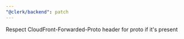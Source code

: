 ```yaml
---
"@clerk/backend": patch
---
```


Respect CloudFront-Forwarded-Proto header for proto if it's present
